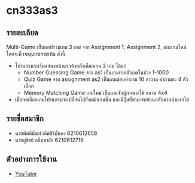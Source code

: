 # cn333as3

## รายละเอียด
Multi-Game เป็นแอปรวมเกม 3 เกม จาก Assignment 1, Assignment 2, และเกมใหม่ โดยจะมี requirements ดังนี้
- โปรแกรมจะเริ่มแสดงหน้าแรกด้วยตัวเลือกเกม 3 เกม ได้แก่
  - Number Guessing Game จาก as1 เป็นเกมทายตัวเลขในช่วง 1-1000
  - Quiz Game จาก assignment as2 เป็นเกมตอบคำถาม 10 คำถาม คำถามละ 4 ตัวเลือก
  - Memory Matching Game เกมใหม่ เป็นเกมจับคู่ภาพผลไม้ ขนาด 4x4
- เมื่อกดเลือกเกมโปรแกรมจะเปลี่ยนไปยังหน้าเกมนั้น และมีปุ่มที่สามารถย้อนกลับมาหน้าแรกได้

## รายชื่อสมาชิก
- นายพิตตินันท์ เลิศสิริมั่นคง 6210612658
- นายภูชิชย์ กลีบมาลัย 6210612716

## ตัวอย่างการใช้งาน
- [YouTube](https://www.youtube.com/watch?v=tpAvPLzH0RU)
